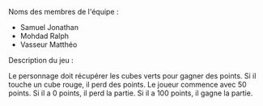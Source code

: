 Noms des membres de l'équipe :
- Samuel Jonathan
- Mohdad Ralph
- Vasseur Matthéo

Description du jeu :

Le personnage doit récupérer les cubes verts pour gagner des points. Si il touche un cube rouge, il perd des points. Le joueur commence avec 50 points. Si il a 0 points, il perd la partie. Si il a 100 points, il gagne la partie.